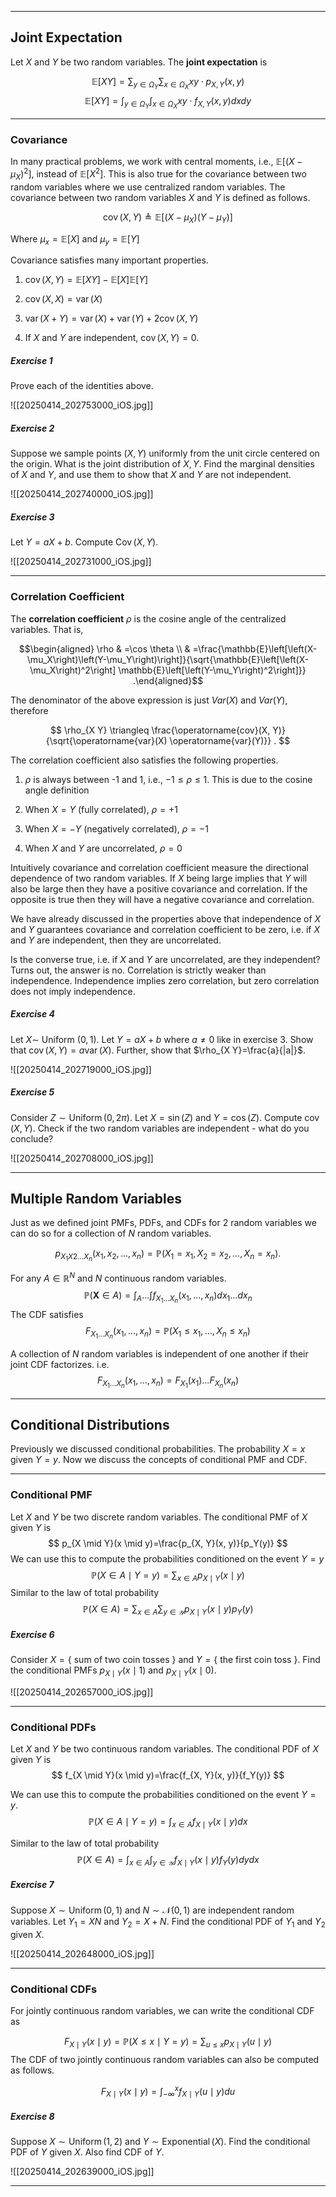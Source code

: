 ___
## Joint Expectation
Let $X$ and $Y$ be two random variables. The **joint expectation** is 

$$
\mathbb{E}[X Y]=\sum_{y \in \Omega_Y} \sum_{x \in \Omega_X} x y \cdot p_{X, Y}(x, y)
$$
$$
\mathbb{E}[X Y]=\int_{y \in \Omega_Y} \int_{x \in \Omega_X} x y \cdot f_{X, Y}(x, y) d x d y
$$

___
### Covariance
In many practical problems, we work with central moments, i.e., $\mathbb{E}\left[\left(X-\mu_X\right)^2\right]$, instead of $\mathbb{E}[X^2]$. This is also true for the covariance between two random variables where we use centralized random variables. The covariance between two random variables $X$ and $Y$ is defined as follows.

$$
\operatorname{cov}(X, Y) \triangleq \mathbb{E}\left[\left(X-\mu_X\right)\left(Y-\mu_Y\right)\right]
$$

Where $\mu_x = \mathbb{E}[X]$ and $\mu_y = \mathbb{E}[Y]$ 

Covariance satisfies many important properties.

1. $\operatorname{cov}(X, Y)=\mathbb{E}[X Y]-\mathbb{E}[X] \mathbb{E}[Y]$

2. $\operatorname{cov}(X, X)=\operatorname{var}(X)$

3. $\operatorname{var}(X+Y)=\operatorname{var}(X)+\operatorname{var}(Y)+2 \operatorname{cov}(X, Y)$

4. If $X$ and $Y$ are independent, $\operatorname{cov}(X, Y)=0$.

##### Exercise 1
Prove each of the identities above.

![[20250414_202753000_iOS.jpg]]

##### Exercise 2
Suppose we sample points $(X, Y)$ uniformly from the unit circle centered on the origin. What is the joint distribution of $X, Y$. Find the marginal densities of $X$ and $Y$, and use them to show that $X$ and $Y$ are not independent.

![[20250414_202740000_iOS.jpg]]

##### Exercise  3
Let $Y=a X+b$. Compute $\operatorname{Cov}(X, Y)$.

![[20250414_202731000_iOS.jpg]]

___
### Correlation Coefficient
The **correlation coefficient** $\rho$ is the cosine angle of the centralized variables. That is,

$$\begin{aligned} \rho & =\cos \theta \\ & =\frac{\mathbb{E}\left[\left(X-\mu_X\right)\left(Y-\mu_Y\right)\right]}{\sqrt{\mathbb{E}\left[\left(X-\mu_X\right)^2\right] \mathbb{E}\left[\left(Y-\mu_Y\right)^2\right]}} .\end{aligned}$$

The denominator of the above expression is just $Var(X)$ and $Var(Y)$, therefore

$$
\rho_{X Y} \triangleq \frac{\operatorname{cov}(X, Y)}{\sqrt{\operatorname{var}(X) \operatorname{var}(Y)}} .
$$

The correlation coefficient also satisfies the following properties.

1. $\rho$ is always between -1 and 1, i.e., $-1 \leq \rho \leq 1$. This is due to the cosine angle definition

2. When $X=Y$ (fully correlated), $\rho=+1$

3. When $X=-Y$ (negatively correlated), $\rho=-1$

4. When $X$ and $Y$ are uncorrelated, $\rho=0$

Intuitively covariance and correlation coefficient measure the directional dependence of two random variables. If $X$ being large implies that $Y$ will also be large then they have a positive covariance and correlation. If the opposite is true then they will have a negative covariance and correlation.

We have already discussed in the properties above that independence of $X$ and $Y$ guarantees covariance and correlation coefficient to be zero, i.e. if $X$ and $Y$ are independent, then they are uncorrelated.

Is the converse true, i.e. if $X$ and $Y$ are uncorrelated, are they independent? Turns out, the answer is no. Correlation is strictly weaker than independence. Independence implies zero correlation, but zero correlation does not imply independence.

##### Exercise 4
Let $X \sim$ Uniform $(0,1)$. Let $Y=a X+b$ where $a \neq 0$ like in exercise 3. Show that $\operatorname{cov}(X, Y)=a \operatorname{var}(X)$. Further, show that $\rho_{X Y}=\frac{a}{|a|}$.

![[20250414_202719000_iOS.jpg]]

##### Exercise 5
Consider $Z \sim \operatorname{Uniform}(0,2 \pi)$. Let $X=\sin (Z)$ and $Y=\cos (Z)$. Compute $\operatorname{cov}(X, Y)$. Check if the two random variables are independent - what do you conclude?

![[20250414_202708000_iOS.jpg]]

______
## Multiple Random Variables
Just as we defined joint PMFs, PDFs, and CDFs for 2 random variables we can do so for a collection of $N$ random variables.

$$
p_{X_1 X 2 \ldots X_n}\left(x_1, x_2, \ldots, x_n\right)=\mathbb{P}\left(X_1=x_1, X_2=x_2, \ldots, X_n=x_n\right) .
$$

For any $A \in \mathbb{R}^N$ and $N$ continuous random variables.
$$
\mathbb{P}(\mathbf{X} \in A)=\int_A \ldots \int f_{X_1 \ldots X_n}\left(x_1, \ldots, x_n\right) d x_1 \ldots d x_n
$$
The CDF satisfies
$$
F_{X_1 \ldots X_n}\left(x_1, \ldots, x_n\right)=\mathbb{P}\left(X_1 \leq x_1, \ldots, X_n \leq x_n\right)
$$

A collection of $N$ random variables is independent of one another if their joint CDF factorizes. i.e. 
$$
F_{X_1 \ldots X_n}\left(x_1, \ldots, x_n\right)=F_{X_1}\left(x_1\right) \ldots F_{X_n}\left(x_n\right)
$$

___
## Conditional Distributions
Previously we discussed conditional probabilities. The probability $X = x$ given $Y = y$. Now we discuss the concepts of conditional PMF and CDF.

___
### Conditional PMF
Let $X$ and $Y$ be  two discrete random variables. The conditional PMF of $X$ given $Y$ is
$$
p_{X \mid Y}(x \mid y)=\frac{p_{X, Y}(x, y)}{p_Y(y)}
$$
We can use this to compute the probabilities conditioned on the event $Y = y$
$$
\mathbb{P}(X \in A \mid Y=y)=\sum_{x \in A} p_{X \mid Y}(x \mid y)
$$
Similar to the law of total probability 
$$
\mathbb{P}(X \in A)=\sum_{x \in A} \sum_{y \in \mathcal{Y}} p_{X \mid Y}(x \mid y) p_Y(y)
$$
##### Exercise 6
Consider $X=\{$ sum of two coin tosses $\}$ and $Y=\{$ the first coin toss $\}$.
Find the conditional PMFs $p_{X \mid Y}(x \mid 1)$ and $p_{X \mid Y}(x \mid 0)$.

![[20250414_202657000_iOS.jpg]]

___
### Conditional PDFs
Let $X$ and $Y$ be two continuous random variables. The conditional PDF of $X$ given $Y$ is 
$$
f_{X \mid Y}(x \mid y)=\frac{f_{X, Y}(x, y)}{f_Y(y)}
$$

We can use this to compute the probabilities conditioned on the event $Y = y$.
$$
\mathbb{P}(X \in A \mid Y=y)=\int_{x \in A} f_{X \mid Y}(x \mid y) d x
$$

Similar to the law of total probability
$$
\mathbb{P}(X \in A)=\int_{x \in A} \int_{y \in \mathcal{Y}} f_{X \mid Y}(x \mid y) f_Y(y) d y d x
$$

##### Exercise 7
Suppose $X \sim \operatorname{Uniform}(0,1)$ and $N \sim \mathcal{N}(0,1)$ are independent random variables. Let $Y_1=X N$ and $Y_2=X+N$. Find the conditional PDF of $Y_1$ and $Y_2$ given $X$.

![[20250414_202648000_iOS.jpg]]

___
### Conditional CDFs
For jointly continuous random variables, we can write the conditional CDF as 

$$
F_{X \mid Y}(x \mid y)=\mathbb{P}(X \leq x \mid Y=y)=\sum_{u \leq x} p_{X \mid Y}(u \mid y)
$$
The CDF of two jointly continuous random variables can also be computed as follows.

$$
F_{X \mid Y}(x \mid y)=\int_{-\infty}^x f_{X \mid Y}(u \mid y) d u
$$

##### Exercise 8
Suppose $X \sim \operatorname{Uniform}(1,2)$ and $Y \sim \operatorname{Exponential}(X)$. Find the conditional PDF of $Y$ given $X$. Also find CDF of $Y$.

![[20250414_202639000_iOS.jpg]]

___